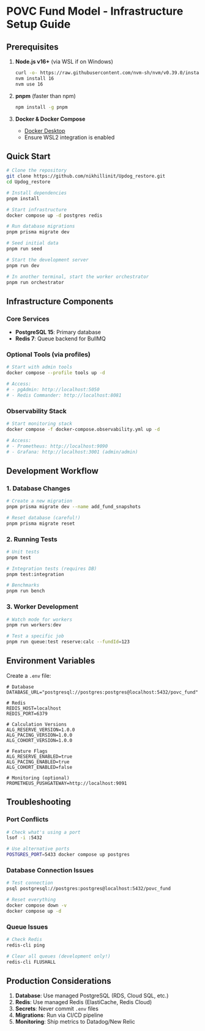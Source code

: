 # POVC Fund Model - Infrastructure Setup Guide

## Prerequisites

1. **Node.js v16+** (via WSL if on Windows)

   ```bash
   curl -o- https://raw.githubusercontent.com/nvm-sh/nvm/v0.39.0/install.sh | bash
   nvm install 16
   nvm use 16
   ```

2. **pnpm** (faster than npm)

   ```bash
   npm install -g pnpm
   ```

3. **Docker & Docker Compose**
   - [Docker Desktop](https://www.docker.com/products/docker-desktop/)
   - Ensure WSL2 integration is enabled

## Quick Start

```bash
# Clone the repository
git clone https://github.com/nikhillinit/Updog_restore.git
cd Updog_restore

# Install dependencies
pnpm install

# Start infrastructure
docker compose up -d postgres redis

# Run database migrations
pnpm prisma migrate dev

# Seed initial data
pnpm run seed

# Start the development server
pnpm run dev

# In another terminal, start the worker orchestrator
pnpm run orchestrator
```

## Infrastructure Components

### Core Services

- **PostgreSQL 15**: Primary database
- **Redis 7**: Queue backend for BullMQ

### Optional Tools (via profiles)

```bash
# Start with admin tools
docker compose --profile tools up -d

# Access:
# - pgAdmin: http://localhost:5050
# - Redis Commander: http://localhost:8081
```

### Observability Stack

```bash
# Start monitoring stack
docker compose -f docker-compose.observability.yml up -d

# Access:
# - Prometheus: http://localhost:9090
# - Grafana: http://localhost:3001 (admin/admin)
```

## Development Workflow

### 1. Database Changes

```bash
# Create a new migration
pnpm prisma migrate dev --name add_fund_snapshots

# Reset database (careful!)
pnpm prisma migrate reset
```

### 2. Running Tests

```bash
# Unit tests
pnpm test

# Integration tests (requires DB)
pnpm test:integration

# Benchmarks
pnpm run bench
```

### 3. Worker Development

```bash
# Watch mode for workers
pnpm run workers:dev

# Test a specific job
pnpm run queue:test reserve:calc --fundId=123
```

## Environment Variables

Create a `.env` file:

```env
# Database
DATABASE_URL="postgresql://postgres:postgres@localhost:5432/povc_fund"

# Redis
REDIS_HOST=localhost
REDIS_PORT=6379

# Calculation Versions
ALG_RESERVE_VERSION=1.0.0
ALG_PACING_VERSION=1.0.0
ALG_COHORT_VERSION=1.0.0

# Feature Flags
ALG_RESERVE_ENABLED=true
ALG_PACING_ENABLED=true
ALG_COHORT_ENABLED=false

# Monitoring (optional)
PROMETHEUS_PUSHGATEWAY=http://localhost:9091
```

## Troubleshooting

### Port Conflicts

```bash
# Check what's using a port
lsof -i :5432

# Use alternative ports
POSTGRES_PORT=5433 docker compose up postgres
```

### Database Connection Issues

```bash
# Test connection
psql postgresql://postgres:postgres@localhost:5432/povc_fund

# Reset everything
docker compose down -v
docker compose up -d
```

### Queue Issues

```bash
# Check Redis
redis-cli ping

# Clear all queues (development only!)
redis-cli FLUSHALL
```

## Production Considerations

1. **Database**: Use managed PostgreSQL (RDS, Cloud SQL, etc.)
2. **Redis**: Use managed Redis (ElastiCache, Redis Cloud)
3. **Secrets**: Never commit `.env` files
4. **Migrations**: Run via CI/CD pipeline
5. **Monitoring**: Ship metrics to Datadog/New Relic
